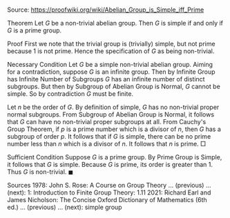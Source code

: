 # 

Source: https://proofwiki.org/wiki/Abelian_Group_is_Simple_iff_Prime



Theorem
Let $G$ be a non-trivial abelian group.
Then $G$ is simple if and only if $G$ is a prime group.


Proof
First we note that the trivial group is (trivially) simple, but not prime because $1$ is not prime.
Hence the specification of $G$ as being non-trivial.


Necessary Condition
Let $G$ be a simple non-trivial abelian group.
Aiming for a contradiction, suppose $G$ is an infinite group.
Then by Infinite Group has Infinite Number of Subgroups $G$ has an infinite number of distinct subgroups.
But then by Subgroup of Abelian Group is Normal, $G$ cannot be simple.
So by contradiction $G$ must be finite.

Let $n$ be the order of $G$.
By definition of simple, $G$ has no non-trivial proper normal subgroups.
From Subgroup of Abelian Group is Normal, it follows that $G$ can have no non-trivial proper subgroups at all.
From Cauchy's Group Theorem, if $p$ is a prime number which is a divisor of $n$, then $G$ has a subgroup of order $p$.
It follows that if $G$ is simple, there can be no prime number less than $n$ which is a divisor of $n$.
It follows that $n$ is prime.
$\Box$


Sufficient Condition
Suppose $G$ is a prime group.
By Prime Group is Simple, it follows that $G$ is simple.
Because $G$ is prime, its order is greater than $1$.
Thus $G$ is non-trivial.
$\blacksquare$


Sources
1978: John S. Rose: A Course on Group Theory ... (previous) ... (next): $1$: Introduction to Finite Group Theory: $1.11$
2021: Richard Earl and James Nicholson: The Concise Oxford Dictionary of Mathematics (6th ed.) ... (previous) ... (next): simple group




